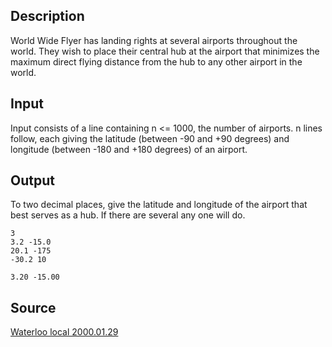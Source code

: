<h2>Description</h2><p>World Wide Flyer has landing rights at several airports throughout the world. They wish to place their central hub at the airport that minimizes the maximum direct flying distance from the hub to any other airport in the world. </p><h2>Input</h2><p>Input consists of a line containing n &lt;= 1000, the number of airports. n lines follow, each giving the latitude (between -90 and +90 degrees) and longitude (between -180 and +180 degrees) of an airport.</p><h2>Output</h2><p>To two decimal places, give the latitude and longitude of the airport that best serves as a hub. If there are several any one will do. </p><pre><code class="language-input1">3
3.2 -15.0
20.1 -175
-30.2 10
</code></pre><pre><code class="language-output1">3.20 -15.00</code></pre><h2>Source</h2><a href="searchproblem?field=source&amp;key=Waterloo+local+2000.01.29">Waterloo local 2000.01.29</a>
